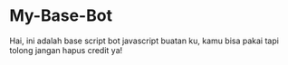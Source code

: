 # My-Base-Bot
Hai, ini adalah base script bot javascript buatan ku, kamu bisa pakai tapi tolong jangan hapus credit ya! 
